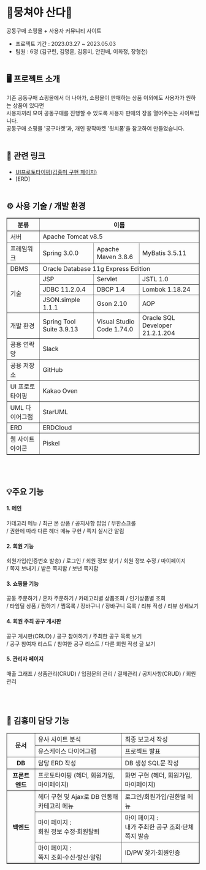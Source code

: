 # 🍊뭉쳐야 산다🍊

공동구매 쇼핑몰 + 사용자 커뮤니티 사이트
- 프로젝트 기간 : 2023.03.27 ~ 2023.05.03
- 팀원 : 6명 (김규린, 김명훈, 김홍미, 안진배, 이화정, 장형천)
<br><br>
## 🖥 프로젝트 소개
기존 공동구매 쇼핑몰에서 더 나아가, 쇼핑몰이 판매하는 상품 이외에도 사용자가 원하는 상품이 있다면 <br>
사용자끼리 모여 공동구매를 진행할 수 있도록 사용자 판매의 장을 열어주는는 사이트입니다. <br>
공동구매 쇼핑몰 '공구마켓'과, 개인 창작마켓 '윗치폼'을 참고하여 만들었습니다.
<br><br>
## 🔗 관련 링크
- <a href="https://ovenapp.io/view/QdVDUh7E8Xo7oPUNfLXRt8MjZRQMW6cS/" target="_blank">UI프로토타이핑(김홍미 구현 페이지)</a>
- [ERD]
<br><br>
## ⚙ 사용 기술 / 개발 환경
<table border="1">
  <tr>
    <th>분류</th><th colspan="3">이름</th>
  </tr>
  <tr>
    <td>서버</td><td colspan="3">Apache Tomcat v8.5</td>
  </tr>
  <tr>
    <td>프레임워크</td><td>Spring 3.0.0</td><td>Apache Maven 3.8.6</td><td>MyBatis 3.5.11</td>
  </tr>
  <tr>
    <td>DBMS</td><td colspan="3">Oracle Database 11g Express Edition</td>
  </tr>
  <tr>
    <td rowspan="3">기술</td>
    <td>JSP</td></td><td>Servlet</td><td>JSTL 1.0</td>
  </tr>
  <tr>
    <td>JDBC 11.2.0.4</td><td>DBCP 1.4</td><td>Lombok 1.18.24</td>
  </tr>
  <tr>
    <td>JSON.simple 1.1.1</td><td>Gson 2.10</td><td>AOP</td>
  </tr>
  <tr>
    <td>개발 환경</td><td>Spring Tool Suite 3.9.13</td><td>Visual Studio Code 1.74.0</td><td>Oracle SQL Developer 21.2.1.204</td>
  </tr>
  <tr>
    <td>공용 연락망</td><td colspan="3">Slack</td>
  </tr>
  <tr>
    <td>공용 저장소</td><td colspan="3">GitHub</td>
  </tr>
  <tr>
    <td>UI 프로토타이핑</td><td colspan="3">Kakao Oven</td>
  </tr>
  <tr>
    <td>UML 다이어그램</td><td colspan="3">StarUML</td>
  </tr>
  <tr>
    <td>ERD</td><td colspan="3">ERDCloud</td>
  </tr>
  <tr>
    <td>웹 사이트 아이콘</td><td colspan="3">Piskel</td>
  </tr>
</table>
<br><br>

## 💡주요 기능
#### 1. 메인
카테고리 메뉴 / 최근 본 상품 / 공지사항 팝업 / 무한스크롤 <br>
/ 권한에 따라 다른 헤더 메뉴 구현 / 쪽지 실시간 알림
#### 2. 회원 기능
회원가입(인증번호 발송) / 로그인 / 회원 정보 찾기 / 회원 정보 수정 / 마이페이지 <br>
/ 쪽지 보내기 / 받은 쪽지함 / 보낸 쪽지함
#### 3. 쇼핑몰 기능
공동 주문하기 / 혼자 주문하기 / 카테고리별 상품조회 / 인기상품별 조회 <br>
/ 타임딜 상품 / 찜하기 / 찜목록 / 장바구니 / 장바구니 목록 / 리뷰 작성 / 리뷰 상세보기
#### 4. 회원 주최 공구 게시판
공구 게시판(CRUD) / 공구 참여하기 / 주최한 공구 목록 보기<br>
/ 공구 참여자 리스트 / 참여한 공구 리스트 / 다른 회원 작성 글 보기
#### 5. 관리자 페이지
매출 그래프 / 상품관리(CRUD) / 입점문의 관리 / 결제관리 / 공지사항(CRUD) / 회원관리


<br><br>
## 💼 김홍미 담당 기능
<table border="1">
	<tr>
		<th rowspan="2">문서</th>
		<td>유사 사이트 분석</td>
		<td>최종 보고서 작성</td>
	</tr>
	<tr>
		<td>유스케이스 다이어그램</td>
    <td>프로젝트 발표</td>
	</tr>
	<tr>
		<th>DB</th>
		<td>담당 ERD 작성</td>
		<td>DB 생성 SQL문 작성</td>
	</tr>
	<tr>
		<th>프론트엔드</th>
		<td>프로토타이핑 (헤더, 회원가입, 마이페이지)</td>
    <td>화면 구현 (헤더, 회원가입, 마이페이지)</td>
	</tr>
	<tr>
		<th rowspan="3">백엔드</th>
		<td>헤더 구현 및 Ajax로 DB 연동해 카테고리 메뉴</td>
		<td>로그인/회원가입/권한별 메뉴</td>	
	</tr>
	<tr>
		<td>마이 페이지 :<br>회원 정보 수정·회원탈퇴</td>
		<td>마이 페이지 :<br>내가 주최한 공구 조회·단체쪽지 발송</td>
	</tr>
	<tr>
		<td>마이 페이지 : <br>쪽지 조회·수신·발신·알림</td>
    <td>ID/PW 찾기·회원인증</td>
	</tr>
</table>
